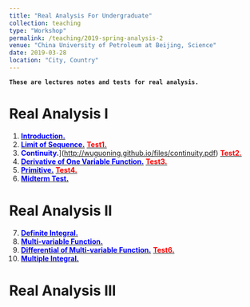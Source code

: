```yaml
---
title: "Real Analysis For Undergraduate"
collection: teaching
type: "Workshop"
permalink: /teaching/2019-spring-analysis-2
venue: "China University of Petroleum at Beijing, Science"
date: 2019-03-28
location: "City, Country"
---
```

**`These are lectures notes and tests for real analysis.`**


Real Analysis I
======
1. [<span style="color:blue">**Introduction.**</span>](http://wuguoning.github.io/files/introduction.pdf)
2. [<span style="color:blue">**Limit of Sequence.**</span>](http://wuguoning.github.io/files/limits.pdf)
  [<span style="color:red">**Test1.**</span>](http://wuguoning.github.io/files/test1.pdf)
3. <span style="color:blue">**Continuity.**</span>](http://wuguoning.github.io/files/continuity.pdf)
  [<span style="color:red">**Test2.**</span>](http://wuguoning.github.io/files/test2.pdf)
4. [<span style="color:blue">**Derivative of One Variable Function.**</span>](http://wuguoning.github.io/files/derivative.pdf)
  [<span style="color:red">**Test3.**</span>](http://wuguoning.github.io/files/test3.pdf)
5. [<span style="color:blue">**Primitive.**</span>](http://wuguoning.github.io/files/primitive.pdf)
  [<span style="color:red">**Test4.**</span>](http://wuguoning.github.io/files/test4.pdf)
6. [<span style="color:blue">**Midterm Test.**</span>](http://wuguoning.github.io/files/midtermtest18-19-1.pdf)

Real Analysis II
======
7. [<span style="color:blue">**Definite Integral.**</span>](http://wuguoning.github.io/files/integral.pdf)
8. [<span style="color:blue">**Multi-variable Function.**</span>](http://wuguoning.github.io/files/mul_var_fun.pdf)
9. [<span style="color:blue">**Differential of Multi-variable Function.**</span>](http://wuguoning.github.io/files/diff_multi_var.pdf)
  [<span style="color:red">**Test6.**</span>](http://wuguoning.github.io/files/test6.pdf)
10. [<span style="color:blue">**Multiple Integral.**</span>](http://wuguoning.github.io/files/mul_int.pdf)

Real Analysis III
======


